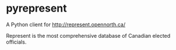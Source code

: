 pyrepresent
===========

A Python client for http://represent.opennorth.ca/

Represent is the most comprehensive database of Canadian elected officials.
